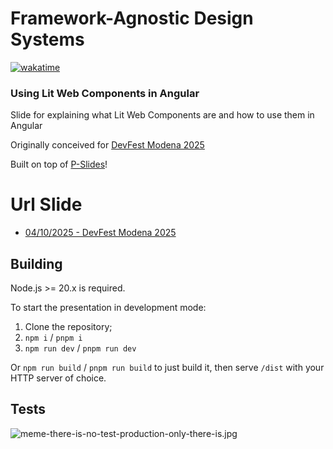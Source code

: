 # Framework-Agnostic Design Systems

[![wakatime](https://wakatime.com/badge/user/2729ac0c-0ebb-4599-b424-3a6648627bff/project/1fdf7e04-32cd-458d-b8e3-00f676bd7f91.svg)](https://wakatime.com/badge/user/2729ac0c-0ebb-4599-b424-3a6648627bff/project/1fdf7e04-32cd-458d-b8e3-00f676bd7f91)

### Using Lit Web Components in Angular

Slide for explaining what Lit Web Components are and how to use them in Angular

Originally conceived for [DevFest Modena 2025](https://devfest.modena.it/)

Built on top of [P-Slides](https://github.com/MaxArt2501/p-slides)!

# Url Slide

- [04/10/2025 - DevFest Modena 2025](https://talk-framework-agnostic-component-with-lit.pages.dev/devfest-modena/)

## Building

Node.js >= 20.x is required.

To start the presentation in development mode:

1. Clone the repository;
2. `npm i` / `pnpm i`
3. `npm run dev` / `pnpm run dev`

Or `npm run build` / `pnpm run build` to just build it, then serve `/dist` with your HTTP server of choice.

## Tests

![meme-there-is-no-test-production-only-there-is.jpg](https://i.postimg.cc/9Q477w17/meme-there-is-no-test-production-only-there-is.jpg)
